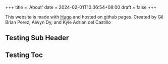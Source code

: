 +++
title = 'About'
date = 2024-02-01T10:36:54+08:00
draft = false 
+++

This website is made with [Hugo](https://gohugo.io/) and hosted on github pages. 
Created by Gil Brian Perez, Alwyn Dy, and Kyle Adrian del Castillo


## Testing Sub Header

## Testing Toc
